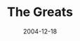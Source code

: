 ---
layout: message
category: message
series: "Christmas Stories"
title: "The Greats"
date: 2004-12-18
audio-description: "Most of us know the basics of the story. Baby in a manger, the angels, the star, the elf who wants to be a dentist (OK, maybe some of us could use a refresher). But what we don’t often think about is that it wasn’t just one story. There were several very "
audio: "http://www.crossroads.net/audio/2004/2004_11_Xmas/Xmas_Stories_03_12-18-04_The_Greats.mp3"
audio-title: "The Greats"
audio-duration: "39:31"
---
